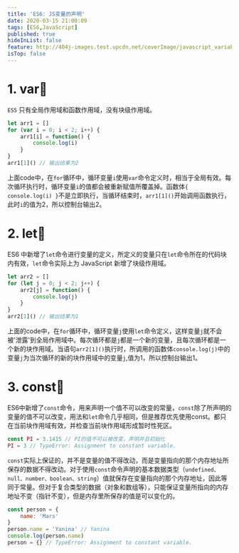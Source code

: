 ```yaml
---
title: 'ES6: JS变量的声明'
date: 2020-03-15 21:00:09
tags: [ES6,JavaScript]
published: true
hideInList: false
feature: http://404j-images.test.upcdn.net/coverImage/javascript_variable_declaration.jpg
isTop: false
---
```

# 1. var🍋

`ES5` 只有全局作用域和函数作用域，没有块级作用域。

```js
let arr1 = []
for (var i = 0; i < 2; i++) {
    arr1[i] = function() {
        console.log(i)
    }
}
arr1[1]() // 输出结果为2
```
上面code中，在`for`循环中，循环变量`i`使用`var`命令定义时，相当于全局有效。每次循环执行时，循环变量`i`的值都会被重新赋值所覆盖掉。函数体`{ console.log(i) }`不是立即执行，当循环结束时，`arr1[1]()`开始调用函数执行，此时`i`的值为2，所以控制台输出2。

# 2. let🍉

ES6 中新增了`let`命令进行变量的定义，所定义的变量只在`let`命令所在的代码块内有效，`let`命令实际上为 JavaScript 新增了块级作用域。

```js
let arr2 = []
for (let j = 0; j < 2; j++) {
    arr2[j] = function() {
        console.log(j)
    }
}
arr2[1]() // 输出结果为1
```
上面的code中，在`for`循环中，循环变量`j`使用`let`命令定义，这样变量`j`就不会被'泄露'到全局作用域中。每次循环都是`j`都是一个新的变量，且每次循环都是一个新的块作用域。当语句`arr2[1]()`执行时，所调用的函数体`console.log(j)`中的变量`j`为当次循环的新的块作用域中的变量`j`,值为1，所以控制台输出1。

# 3. const🍅
ES6中新增了`const`命令，用来声明一个值不可以改变的常量，`const`除了所声明的变量的值不可以改变，用法和`let`命令几乎相同，但是推荐优先使用const。都只在当前块作用域有效，并检查当前块作用域形成暂时性死区。
```js
const PI = 3.1415 // PI的值不可以被改变，声明并且初始化
PI = 3 // TypeError: Assignment to constant variable.
```

`const`实际上保证的，并不是变量的值不得改动，而是变量指向的那个内存地址所保存的数据不得改动。对于使用`const`命令声明的基本数据类型（`undefined、null、number、boolean、string`）值就保存在变量指向的那个内存地址，因此等同于常量。但对于复合类型的数据（对象和数组等），只能保证变量所指向的内存地址不变（指针不变），但是内存里所保存的值是可以变化的。
```js
const person = {
    name: 'Mars'
}
person.name = 'Yanina' // Yanina
console.log(person.name)
person = {} // TypeError: Assignment to constant variable.
```